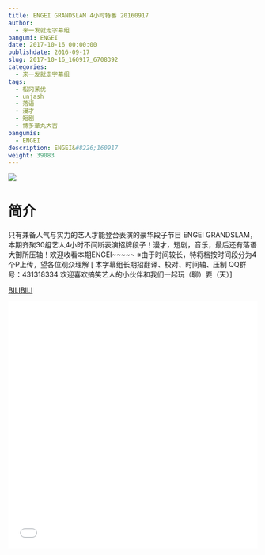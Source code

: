 ```yaml
---
title: ENGEI GRANDSLAM 4小时特番 20160917
author: 
  - 来一发就走字幕组
bangumi: ENGEI
date: 2017-10-16 00:00:00
publishdate: 2016-09-17
slug: 2017-10-16_160917_6708392
categories: 
  - 来一发就走字幕组
tags: 
  - 松冈茉优
  - unjash
  - 落语
  - 漫才
  - 短剧
  - 博多華丸大吉
bangumis: 
  - ENGEI
description: ENGEI&#8226;160917
weight: 39083
---
```


![](https://i.imgur.com/a92duvM.jpg)

# 简介  
只有兼备人气与实力的艺人才能登台表演的豪华段子节目 ENGEI GRANDSLAM，本期齐聚30组艺人4小时不间断表演招牌段子！漫才，短剧，音乐，最后还有落语大御所压轴！欢迎收看本期ENGEI~~~~~
※由于时间较长，特将档按时间段分为4个P上传，望各位观众理解
[ 本字幕组长期招翻译、校对、时间轴、压制   QQ群号：431318334 欢迎喜欢搞笑艺人的小伙伴和我们一起玩（聊）耍（天）]

  [BILIBILI](https://www.bilibili.com/video/av6708392/)


<div class="vcontainer">  <iframe class='video' src="//www.bilibili.com/blackboard/player.html?cid=10921983&aid=6708392" width="100%" height="500" frameborder="0" allowfullscreen="allowfullscreen"></iframe></div>
